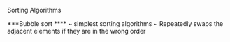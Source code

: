 Sorting Algorithms

***Bubble sort ****
~ simplest sorting algorithms
~ Repeatedly swaps the adjacent elements if they are in the wrong order
